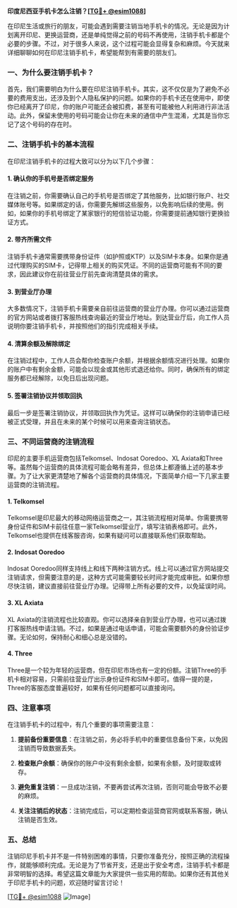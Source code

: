 **印度尼西亚手机卡怎么注销？[[TG💪+ @esim1088](https://t.me/s/esim1088)]**

在印尼生活或旅行的朋友，可能会遇到需要注销当地手机卡的情况。无论是因为计划离开印尼、更换运营商，还是单纯觉得之前的号码不再使用，注销手机卡都是个必要的步骤。不过，对于很多人来说，这个过程可能会显得复杂和麻烦。今天就来详细聊聊如何在印尼注销手机卡，希望能帮到有需要的朋友们。

### 一、为什么要注销手机卡？

首先，我们需要明白为什么要在印尼注销手机卡。其实，这不仅仅是为了避免不必要的费用支出，还涉及到个人隐私保护的问题。如果你的手机卡还在使用中，即使你已经离开了印尼，你的账户可能还会被扣费，甚至有可能被他人利用进行非法活动。此外，保留未使用的号码可能会让你在未来的通信中产生混淆，尤其是当你忘记了这个号码的存在时。

### 二、注销手机卡的基本流程

在印尼注销手机卡的过程大致可以分为以下几个步骤：

#### 1. 确认你的手机号是否绑定服务
在注销之前，你需要确认自己的手机号是否绑定了其他服务，比如银行账户、社交媒体账号等。如果绑定的话，你需要先解绑这些服务，以免影响后续的使用。例如，如果你的手机号绑定了某家银行的短信验证功能，你需要提前通知银行更换验证方式。

#### 2. 带齐所需文件
注销手机卡通常需要携带身份证件（如护照或KTP）以及SIM卡本身。如果你是通过代理购买的SIM卡，记得带上相关的购买凭证。不同的运营商可能有不同的要求，因此建议你在前往营业厅前先查询清楚具体的需求。

#### 3. 到营业厅办理
大多数情况下，注销手机卡需要亲自前往运营商的营业厅办理。你可以通过运营商的官方网站或者拨打客服热线查询最近的营业厅地址。到达营业厅后，向工作人员说明你要注销手机卡，并按照他们的指引完成相关手续。

#### 4. 清算余额及解除绑定
在注销过程中，工作人员会帮你检查账户余额，并根据余额情况进行处理。如果你的账户中有剩余金额，可能会以现金或其他形式退还给你。同时，确保所有的绑定服务都已经解除，以免日后出现问题。

#### 5. 签署注销协议并领取回执
最后一步是签署注销协议，并领取回执作为凭证。这样可以确保你的注销申请已经被正式受理，并且在未来的某个时候可以用来查询注销状态。

### 三、不同运营商的注销流程

印尼的主要手机运营商包括Telkomsel、Indosat Ooredoo、XL Axiata和Three等。虽然每个运营商的具体流程可能会略有差异，但总体上都遵循上述的基本步骤。为了让大家更清楚地了解各个运营商的具体情况，下面简单介绍一下几家主要运营商的注销流程。

#### 1. Telkomsel
Telkomsel是印尼最大的移动网络运营商之一，其注销流程相对简单。你需要携带身份证件和SIM卡前往任意一家Telkomsel营业厅，填写注销表格即可。此外，Telkomsel也提供在线客服咨询，如果有疑问可以直接联系他们获取帮助。

#### 2. Indosat Ooredoo
Indosat Ooredoo同样支持线上和线下两种注销方式。线上可以通过官方网站提交注销请求，但需要注意的是，这种方式可能需要较长时间才能完成审批。如果你想尽快注销，建议直接前往营业厅办理。记得带上所有必要的文件，以免延误时间。

#### 3. XL Axiata
XL Axiata的注销流程也比较直观。你可以选择亲自到营业厅办理，也可以通过拨打客服热线申请注销。不过，如果是通过电话申请，可能会需要额外的身份验证步骤。无论如何，保持耐心和细心总是没错的。

#### 4. Three
Three是一个较为年轻的运营商，但在印尼市场也有一定的份额。注销Three的手机卡相对容易，只需前往营业厅出示身份证件和SIM卡即可。值得一提的是，Three的客服态度普遍较好，如果有任何问题都可以直接询问。

### 四、注意事项

在注销手机卡的过程中，有几个重要的事项需要注意：

1. **提前备份重要信息**：在注销之前，务必将手机中的重要信息备份下来，以免因注销而导致数据丢失。
   
2. **检查账户余额**：确保你的账户中没有剩余金额，如果有余额，及时提取或转存。

3. **避免重复注销**：一旦成功注销，不要再尝试再次注销，否则可能会导致不必要的麻烦。

4. **关注注销后的状态**：注销完成后，可以定期检查运营商官网或联系客服，确认注销是否生效。

### 五、总结

注销印尼手机卡并不是一件特别困难的事情，只要你准备充分，按照正确的流程操作，就能够顺利完成。无论是为了节省开支，还是出于安全考虑，注销手机卡都是非常明智的选择。希望这篇文章能为大家提供一些实用的帮助。如果你还有其他关于印尼手机卡的问题，欢迎随时留言讨论！

[[TG💪+ @esim1088](https://t.me/s/esim1088) ![Image](https://i.postimg.cc/4NQfJmqS/Snipaste-2025-05-13-00-14-12.png)]